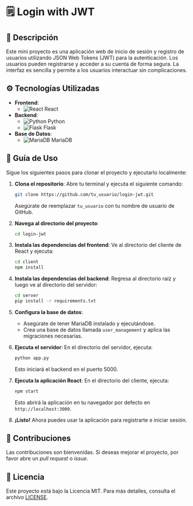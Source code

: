 
# 🗒️ Login with JWT

## 📖 Descripción

Este mini proyecto es una aplicación web de inicio de sesión y registro de usuarios utilizando JSON Web Tokens (JWT) para la autenticación. Los usuarios pueden registrarse y acceder a su cuenta de forma segura. La interfaz es sencilla y permite a los usuarios interactuar sin complicaciones.

## ⚙️ Tecnologías Utilizadas

- **Frontend**: 
  - ![React](https://img.icons8.com/color/48/000000/react-native.png) React
- **Backend**: 
  - ![Python](https://img.icons8.com/color/48/000000/python.png) Python
  - ![Flask](https://img.icons8.com/ios-filled/50/000000/flask.png) Flask
- **Base de Datos**: 
  - ![MariaDB](https://img.icons8.com/color/48/000000/mariadb.png) MariaDB

## 🚀 Guía de Uso

Sigue los siguientes pasos para clonar el proyecto y ejecutarlo localmente:

1. **Clona el repositorio**:
   Abre tu terminal y ejecuta el siguiente comando:
   ```bash
   git clone https://github.com/tu_usuario/login-jwt.git
   ```
   Asegúrate de reemplazar `tu_usuario` con tu nombre de usuario de GitHub.

2. **Navega al directorio del proyecto**:
   ```bash
   cd login-jwt
   ```

3. **Instala las dependencias del frontend**:
   Ve al directorio del cliente de React y ejecuta:
   ```bash
   cd client
   npm install
   ```

4. **Instala las dependencias del backend**:
   Regresa al directorio raíz y luego ve al directorio del servidor:
   ```bash
   cd server
   pip install -r requirements.txt
   ```

5. **Configura la base de datos**:
   - Asegúrate de tener MariaDB instalado y ejecutándose.
   - Crea una base de datos llamada `user_management` y aplica las migraciones necesarias.

6. **Ejecuta el servidor**:
   En el directorio del servidor, ejecuta:
   ```bash
   python app.py
   ```
   Esto iniciará el backend en el puerto 5000.

7. **Ejecuta la aplicación React**:
   En el directorio del cliente, ejecuta:
   ```bash
   npm start
   ```
   Esto abrirá la aplicación en tu navegador por defecto en `http://localhost:3000`.

8. **¡Listo!** Ahora puedes usar la aplicación para registrarte e iniciar sesión.

## 📄 Contribuciones

Las contribuciones son bienvenidas. Si deseas mejorar el proyecto, por favor abre un *pull request* o *issue*.

## 📜 Licencia

Este proyecto está bajo la Licencia MIT. Para más detalles, consulta el archivo [LICENSE](LICENSE).
